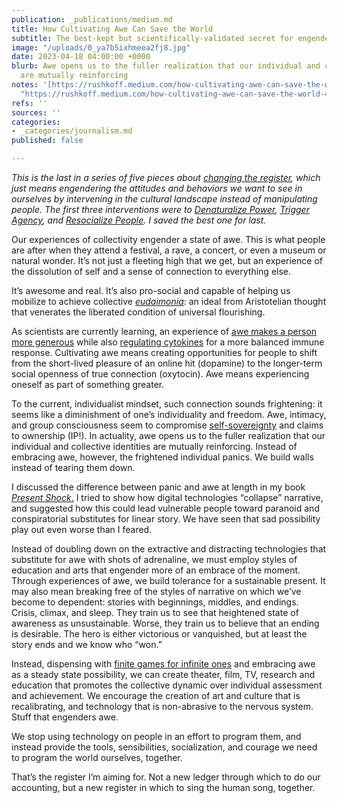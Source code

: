 ```yaml
---
publication: _publications/medium.md
title: How Cultivating Awe Can Save the World
subtitle: The best-kept but scientifically-validated secret for engendering generosity
image: "/uploads/0_ya7b5ixhmeea2fj8.jpg"
date: 2023-04-18 04:00:00 +0000
blurb: Awe opens us to the fuller realization that our individual and collective identities
  are mutually reinforcing
notes: '[https://rushkoff.medium.com/how-cultivating-awe-can-save-the-world-4017cf54f4b5](https://rushkoff.medium.com/how-cultivating-awe-can-save-the-world-4017cf54f4b5
  "https://rushkoff.medium.com/how-cultivating-awe-can-save-the-world-4017cf54f4b5")'
refs: ''
sources: ''
categories:
- _categories/journalism.md
published: false

---
```

_This is the last in a series of five pieces about_ [_changing the register_](https://medium.com/@rushkoff/dont-get-people-to-do-anything-9d59a1cf29a0)_, which just means engendering the attitudes and behaviors we want to see in ourselves by intervening in the cultural landscape instead of manipulating people. The first three interventions were to_ [_Denaturalize Power_](https://medium.com/@rushkoff/if-it-aint-real-don-t-fix-it-c080b27f82c5)_,_ [_Trigger Agency_](https://medium.com/@rushkoff/everything-is-up-for-discussion-94cb071e2950)_, and_ [_Resocialize People_](https://medium.com/p/38f472e75d70/edit)_. I saved the best one for last._

Our experiences of collectivity engender a state of awe. This is what people are after when they attend a festival, a rave, a concert, or even a museum or natural wonder. It’s not just a fleeting high that we get, but an experience of the dissolution of self and a sense of connection to everything else.

It’s awesome and real. It’s also pro-social and capable of helping us mobilize to achieve collective [_eudaimonia_](https://en.wikipedia.org/wiki/Eudaimonia): an ideal from Aristotelian thought that venerates the liberated condition of universal flourishing.

As scientists are currently learning, an experience of [awe makes a person more generous](https://greatergood.berkeley.edu/article/item/eight_reasons_why_awe_makes_your_life_better) while also [regulating cytokines](https://www.sciencedaily.com/releases/2015/02/150203133237.htm) for a more balanced immune response. Cultivating awe means creating opportunities for people to shift from the short-lived pleasure of an online hit (dopamine) to the longer-term social openness of true connection (oxytocin). Awe means experiencing oneself as part of something greater.

To the current, individualist mindset, such connection sounds frightening: it seems like a diminishment of one’s individuality and freedom. Awe, intimacy, and group consciousness seem to compromise [self-sovereignty](https://en.wikipedia.org/wiki/The_Sovereign_Individual) and claims to ownership (IP!). In actuality, awe opens us to the fuller realization that our individual and collective identities are mutually reinforcing. Instead of embracing awe, however, the frightened individual panics. We build walls instead of tearing them down.

I discussed the difference between panic and awe at length in my book [_Present Shock_.](https://en.wikipedia.org/wiki/Present_Shock:_When_Everything_Happens_Now) I tried to show how digital technologies “collapse” narrative, and suggested how this could lead vulnerable people toward paranoid and conspiratorial substitutes for linear story. We have seen that sad possibility play out even worse than I feared.

Instead of doubling down on the extractive and distracting technologies that substitute for awe with shots of adrenaline, we must employ styles of education and arts that engender more of an embrace of the moment. Through experiences of awe, we build tolerance for a sustainable present. It may also mean breaking free of the styles of narrative on which we’ve become to dependent: stories with beginnings, middles, and endings. Crisis, climax, and sleep. They train us to see that heightened state of awareness as unsustainable. Worse, they train us to believe that an ending is desirable. The hero is either victorious or vanquished, but at least the story ends and we know who “won.”

Instead, dispensing with [finite games for infinite ones](https://en.wikipedia.org/wiki/Finite_and_Infinite_Games) and embracing awe as a steady state possibility, we can create theater, film, TV, research and education that promotes the collective dynamic over individual assessment and achievement. We encourage the creation of art and culture that is recalibrating, and technology that is non-abrasive to the nervous system. Stuff that engenders awe.

We stop using technology on people in an effort to program them, and instead provide the tools, sensibilities, socialization, and courage we need to program the world ourselves, together.

That’s the register I’m aiming for. Not a new ledger through which to do our accounting, but a new register in which to sing the human song, together.